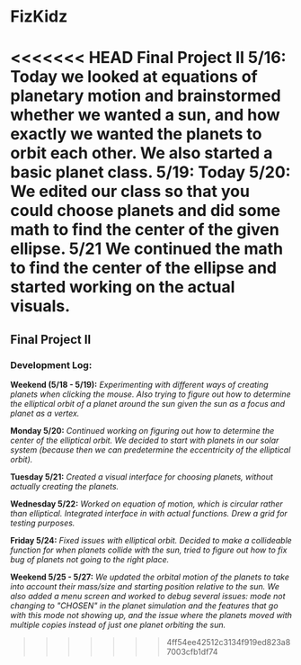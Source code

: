 # FizKidz
<<<<<<< HEAD
Final Project II
5/16:
Today we looked at equations of planetary motion and brainstormed whether we wanted a sun, and how exactly we wanted the planets to orbit each other. We also started a basic planet class.
5/19:
Today
5/20:
We edited our class so that you could choose planets and did some math to find the center of the given ellipse.
5/21
We continued the math to find the center of the ellipse and started working on the actual visuals.
=======
## Final Project II


### Development Log:

**Weekend (5/18 - 5/19):** 
*Experimenting with different ways of creating planets when clicking the mouse. Also trying to figure out how to determine the elliptical orbit of a planet around the sun given the sun as a focus and planet as a vertex.*

**Monday 5/20:** 
*Continued working on figuring out how to determine the center of the elliptical orbit. We decided to start with planets in our solar system (because then we can predetermine the eccentricity of the elliptical orbit).*

**Tuesday 5/21:**
*Created a visual interface for choosing planets, without actually creating the planets.*

**Wednesday 5/22:** 
*Worked on equation of motion, which is circular rather than elliptical. Integrated interface in with actual functions. Drew a grid for testing purposes.*

**Friday 5/24:**
*Fixed issues with elliptical orbit. Decided to make a collideable function for when planets collide with the sun, tried to figure out how to fix bug of planets not going to the right place.*

**Weekend 5/25 - 5/27:**
*We updated the orbital motion of the planets to take into account their mass/size and starting position relative to the sun. We also added a menu screen and worked to debug several issues: mode not changing to "CHOSEN" in the planet simulation and the features that go with this mode not showing up, and the issue where the planets moved with multiple copies instead of just one planet orbiting the sun.*
>>>>>>> 4ff54ee42512c3134f919ed823a87003cfb1df74
